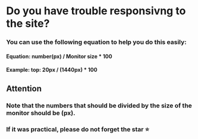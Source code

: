 # Do you have trouble responsivng to the site?

### You can use the following equation to help you do this easily:

#### Equation: number(px) / Monitor size * 100
#### Example:  top: 20px  /   (1440px)   * 100

## Attention
### Note that the numbers that should be divided by the size of the monitor should be (px).

### If it was practical, please do not forget the star :star:
